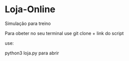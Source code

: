 # Loja-Online
Simulação para treino

Para obeter no seu terminal use git clone + link do script

use:

python3 loja.py para abrir
